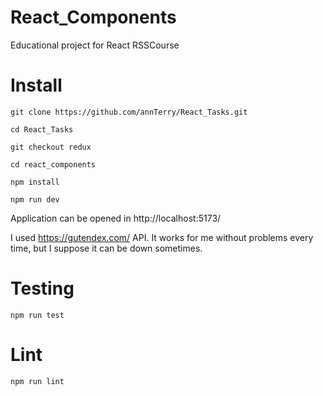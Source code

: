 # React_Components
Educational project for React RSSCourse

# Install

```
git clone https://github.com/annTerry/React_Tasks.git

cd React_Tasks

git checkout redux

cd react_components

npm install

npm run dev
```

 Application can be opened in http://localhost:5173/

 I used https://gutendex.com/ API. It works for me without problems every time, but I suppose it can be down sometimes.

# Testing

```
npm run test
```

# Lint

```
npm run lint
```